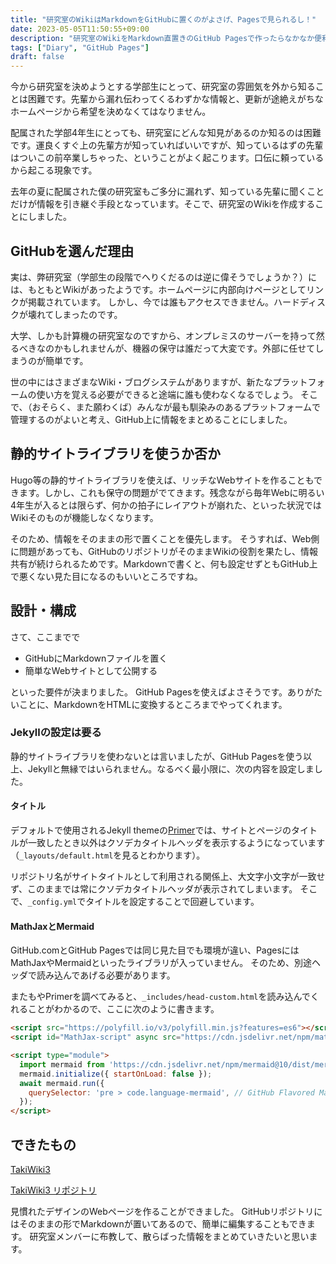 ```yaml
---
title: "研究室のWikiはMarkdownをGitHubに置くのがよさげ、Pagesで見られるし！"
date: 2023-05-05T11:50:55+09:00
description: "研究室のWikiをMarkdown直置きのGitHub Pagesで作ったらなかなか便利そうだったという日記"
tags: ["Diary", "GitHub Pages"]
draft: false
---
```


今から研究室を決めようとする学部生にとって、研究室の雰囲気を外から知ることは困難です。先輩から漏れ伝わってくるわずかな情報と、更新が途絶えがちなホームページから希望を決めなくてはなりません。

配属された学部4年生にとっても、研究室にどんな知見があるのか知るのは困難です。運良くすぐ上の先輩方が知っていればいいですが、知っているはずの先輩はついこの前卒業しちゃった、ということがよく起こります。口伝に頼っているから起こる現象です。

去年の夏に配属された僕の研究室もご多分に漏れず、知っている先輩に聞くことだけが情報を引き継ぐ手段となっています。そこで、研究室のWikiを作成することにしました。

## GitHubを選んだ理由

実は、弊研究室（学部生の段階でへりくだるのは逆に偉そうでしょうか？）には、もともとWikiがあったようです。ホームページに内部向けページとしてリンクが掲載されています。
しかし、今では誰もアクセスできません。ハードディスクが壊れてしまったのです。

大学、しかも計算機の研究室なのですから、オンプレミスのサーバーを持って然るべきなのかもしれませんが、機器の保守は誰だって大変です。外部に任せてしまうのが簡単です。

世の中にはさまざまなWiki・ブログシステムがありますが、新たなプラットフォームの使い方を覚える必要ができると途端に誰も使わなくなるでしょう。
そこで、（おそらく、また願わくば）みんなが最も馴染みのあるプラットフォームで管理するのがよいと考え、GitHub上に情報をまとめることにしました。

## 静的サイトライブラリを使うか否か

Hugo等の静的サイトライブラリを使えば、リッチなWebサイトを作ることもできます。しかし、これも保守の問題がでてきます。残念ながら毎年Webに明るい4年生が入るとは限らず、何かの拍子にレイアウトが崩れた、といった状況ではWikiそのものが機能しなくなります。

そのため、情報をそのままの形で置くことを優先します。
そうすれば、Web側に問題があっても、GitHubのリポジトリがそのままWikiの役割を果たし、情報共有が続けられるためです。Markdownで書くと、何も設定せずともGitHub上で悪くない見た目になるのもいいところですね。

## 設計・構成

さて、ここまでで

- GitHubにMarkdownファイルを置く
- 簡単なWebサイトとして公開する

といった要件が決まりました。
GitHub Pagesを使えばよさそうです。ありがたいことに、MarkdownをHTMLに変換するところまでやってくれます。

### Jekyllの設定は要る

静的サイトライブラリを使わないとは言いましたが、GitHub Pagesを使う以上、Jekyllと無縁ではいられません。なるべく最小限に、次の内容を設定しました。

#### タイトル

デフォルトで使用されるJekyll themeの[Primer](https://github.com/pages-themes/primer)では、サイトとページのタイトルが一致したとき以外はクソデカタイトルヘッダを表示するようになっています（`_layouts/default.html`を見るとわかります）。

リポジトリ名がサイトタイトルとして利用される関係上、大文字小文字が一致せず、このままでは常にクソデカタイトルヘッダが表示されてしまいます。
そこで、`_config.yml`でタイトルを設定することで回避しています。

#### MathJaxとMermaid

GitHub.comとGitHub Pagesでは同じ見た目でも環境が違い、PagesにはMathJaxやMermaidといったライブラリが入っていません。
そのため、別途ヘッダで読み込んであげる必要があります。

またもやPrimerを調べてみると、`_includes/head-custom.html`を読み込んでくれることがわかるので、ここに次のように書きます。

```html
<script src="https://polyfill.io/v3/polyfill.min.js?features=es6"></script>
<script id="MathJax-script" async src="https://cdn.jsdelivr.net/npm/mathjax@3/es5/tex-mml-chtml.js"></script>

<script type="module">
  import mermaid from 'https://cdn.jsdelivr.net/npm/mermaid@10/dist/mermaid.esm.min.mjs';
  mermaid.initialize({ startOnLoad: false });
  await mermaid.run({
    querySelector: 'pre > code.language-mermaid', // GitHub Flavored Markdownに合わせる
  });
</script>
```

## できたもの

[TakiWiki3](https://takimotolab.github.io/takiwiki3/)

[TakiWiki3 リポジトリ](https://github.com/takimotolab/takiwiki3)

見慣れたデザインのWebページを作ることができました。
GitHubリポジトリにはそのままの形でMarkdownが置いてあるので、簡単に編集することもできます。
研究室メンバーに布教して、散らばった情報をまとめていきたいと思います。

